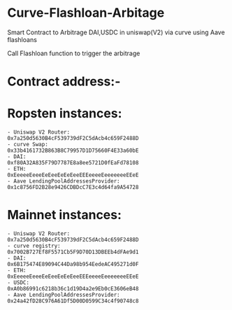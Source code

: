 # Curve-Flashloan-Arbitage
Smart Contract to Arbitrage  DAI,USDC in uniswap(V2) via curve using Aave flashloans

Call Flashloan function to trigger the arbitrage

# Contract  address:-
#    Ropsten instances:
    - Uniswap V2 Router:                    0x7a250d5630B4cF539739dF2C5dAcb4c659F2488D
    - curve Swap:                           0x33b4161732B863B8C79957D1D75660F4E33a60bE
    - DAI:                                  0xf80A32A835F79D7787E8a8ee5721D0fEaFd78108
    - ETH:                                  0xEeeeeEeeeEeEeeEeEeEeeEEEeeeeEeeeeeeeEEeE
    - Aave LendingPoolAddressesProvider:    0x1c8756FD2B28e9426CDBDcC7E3c4d64fa9A54728

#    Mainnet instances:
    - Uniswap V2 Router:                    0x7a250d5630B4cF539739dF2C5dAcb4c659F2488D
    - curve registry:                       0x7002B727Ef8F5571Cb5F9D70D13DBEEb4dFAe9d1
    - DAI:                                  0x6B175474E89094C44Da98b954EedeAC495271d0F
    - ETH:                                  0xEeeeeEeeeEeEeeEeEeEeeEEEeeeeEeeeeeeeEEeE
    - USDC:                                 0xA0b86991c6218b36c1d19D4a2e9Eb0cE3606eB48
    - Aave LendingPoolAddressesProvider:    0x24a42fD28C976A61Df5D00D0599C34c4f90748c8
